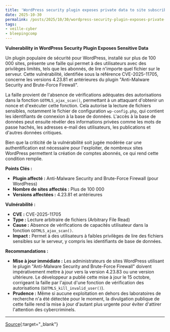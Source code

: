 ```yaml
---
title: 'WordPress security plugin exposes private data to site subscribers'
date: 2025-10-30
permalink: /posts/2025/10/30/wordpress-security-plugin-exposes-private-data-to-site-subscribers/
tags:
- veille-cyber
- bleepingcomp
---
```

**Vulnerability in WordPress Security Plugin Exposes Sensitive Data**

Un plugin populaire de sécurité pour WordPress, installé sur plus de 100 000 sites, présente une faille qui permet à des utilisateurs avec des privilèges limités, tels que les abonnés, de lire n'importe quel fichier sur le serveur. Cette vulnérabilité, identifiée sous la référence CVE-2025-11705, concerne les versions 4.23.81 et antérieures du plugin "Anti-Malware Security and Brute-Force Firewall".

La faille provient de l'absence de vérifications adéquates des autorisations dans la fonction `GOTMLS_ajax_scan()`, permettant à un attaquant d'obtenir un nonce et d'exécuter cette fonction. Cela autorise la lecture de fichiers sensibles, notamment le fichier de configuration `wp-config.php`, qui contient les identifiants de connexion à la base de données. L'accès à la base de données peut ensuite révéler des informations privées comme les mots de passe hachés, les adresses e-mail des utilisateurs, les publications et d'autres données critiques.

Bien que la criticité de la vulnérabilité soit jugée modérée car une authentification est nécessaire pour l'exploiter, de nombreux sites WordPress permettent la création de comptes abonnés, ce qui rend cette condition remplie.

**Points Clés :**

*   **Plugin affecté :** Anti-Malware Security and Brute-Force Firewall (pour WordPress)
*   **Nombre de sites affectés :** Plus de 100 000
*   **Versions affectées :** 4.23.81 et antérieures

**Vulnérabilité :**

*   **CVE :** CVE-2025-11705
*   **Type :** Lecture arbitraire de fichiers (Arbitrary File Read)
*   **Cause :** Absence de vérifications de capacités utilisateur dans la fonction `GOTMLS_ajax_scan()`.
*   **Impact :** Permet à des utilisateurs à faibles privilèges de lire des fichiers sensibles sur le serveur, y compris les identifiants de base de données.

**Recommandations :**

*   **Mise à jour immédiate :** Les administrateurs de sites WordPress utilisant le plugin "Anti-Malware Security and Brute-Force Firewall" doivent impérativement mettre à jour vers la version 4.23.83 ou une version ultérieure. Le développeur a publié cette mise à jour le 15 octobre, corrigeant la faille par l'ajout d'une fonction de vérification des autorisations (`GOTMLS_kill_invalid_user()`).
*   **Prudence :** Même si aucune exploitation en dehors des laboratoires de recherche n'a été détectée pour le moment, la divulgation publique de cette faille rend la mise à jour d'autant plus urgente pour éviter d'attirer l'attention des cybercriminels.

---
[Source](https://www.bleepingcomputer.com/news/security/wordpress-security-plugin-exposes-private-data-to-site-subscribers/){:target="_blank"}
